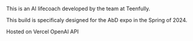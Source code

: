 This is an AI lifecoach developed by the team at Teenfully. 

This build is specificaly designed for the AbD expo in the Spring of 2024. 

Hosted on Vercel
OpenAI API